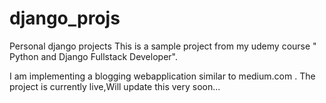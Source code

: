 # django_projs
Personal django projects
This is a sample project from my udemy course " Python and Django Fullstack Developer".

I am implementing a blogging webapplication similar to medium.com . 
The project is currently live,Will update this very soon...
